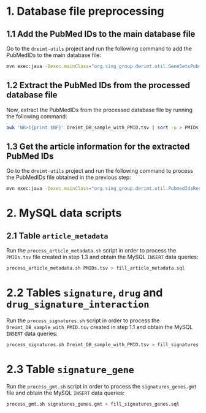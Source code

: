 
# 1. Database file preprocessing

## 1.1 Add the PubMed IDs to the main database file
Go to the `dreimt-utils` project and run the following command to add the PubMedIDs to the main database file:

```bash
mvn exec:java -Dexec.mainClass="org.sing_group.derimt.util.GeneSetsPubmedIdResolver" -Dexec.args="Dreimt_DB_sample.tsv Dreimt_DB_sample_with_PMID.tsv 1 1"
```

## 1.2 Extract the PubMed IDs from the processed database file
Now, extract the PubMedIDs from the processed database file by running the following command:

```bash
awk 'NR>1{print $NF}' Dreimt_DB_sample_with_PMID.tsv | sort -u > PMIDs.txt
```

## 1.3 Get the article information for the extracted PubMed IDs
Go to the `dreimt-utils` project and run the following command to process the PubMedIDs file obtained in the previous step:

```bash
mvn exec:java -Dexec.mainClass="org.sing_group.derimt.util.PubmedIdsResolver" -Dexec.args="PMIDs.txt PMIDs.tsv"
```

# 2. MySQL data scripts

## 2.1 Table `article_metadata`
Run the `process_article_metadata.sh` script in order to process the `PMIDs.tsv` file created in step 1.3 and obtain the MySQL `INSERT` data queries:

```bash
process_article_metadata.sh PMIDs.tsv > fill_article_metadata.sql
```

# 2.2 Tables `signature`, `drug` and `drug_signature_interaction`
Run the `process_signatures.sh` script in order to process the `Dreimt_DB_sample_with_PMID.tsv` created in step 1.1 and obtain the MySQL `INSERT` data queries:

```bash
process_signatures.sh Dreimt_DB_sample_with_PMID.tsv > fill_signatures.sql
```

# 2.3 Table `signature_gene`

Run the `process_gmt.sh` script in order to process the `signatures_genes.gmt` file and obtain the MySQL  `INSERT` data queries:

```bash
process_gmt.sh signatures_genes.gmt > fill_signatures_genes.sql
```
